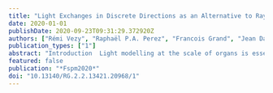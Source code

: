 ```yaml
---
title: "Light Exchanges in Discrete Directions as an Alternative to Raytracing and Radiosity"
date: 2020-01-01
publishDate: 2020-09-23T09:31:29.372920Z
authors: ["Rémi Vezy", "Raphaël P.A. Perez", "Francois Grand", "Jean Dauzat"]
publication_types: ["1"]
abstract: "Introduction  Light modelling at the scale of organs is essential to account accurately for the complex interactions between biophysical processes such as photosynthesis, stomatal conductance and energy balance. Yet, the calculation of radiative exchanges at fine scales is computationally-intensive and it remains a hindrance to a widespread use of FSPMs despite advances in light modelling using either radiosity (Chelle and Andrieu, 1998) or raytracing (Bailey, 2018). This study shows that simplifications based on the discretization of radiative fluxes allow processing radiative exchanges in a natural environment while maintaining good accuracy on the simulation of biophysical processes such as carbon assimilation.  Material and Methods  The present study is based on biophysical simulations performed using the ARCHIMED model. Incident radiation is depicted as a set of specular fluxes (i.e. parallel rays) in discrete directions using the sun direction for direct radiation and predefined 'turtle' directions for the diffuse radiation. The 'turtle' directions are obtained by splitting the sky hemisphere into sectors of equal solid angle (Dauzat et al, 2001). Optionally, direct radiation can be distributed in neighboring \"turtle\" sectors (turtle only). For each direction, the scene is projected on an image plane and the interception of incident light is deduced from rasterized pixel projections. Additionally, Z-Buffering gives the overlay of scene objects and, in this regard, pixels can be viewed as rays traced from outside down to the ground level. Light scattering can thus be processed similarly to raytracing. In the case of Lambertian objects, we further assume that all rays scattered by an object carry the same energy whatever the ``turtle'' direction. Net assimilation (An) is calculated with Farquhar's model (Farquhar et al. 1980), stomatal conductance with Medlyn's model (Medlyn et al. 2011) and the leaf temperature is found by solving the energy balance of the system. Simulations are run on a dense three-dimensional scene including two palms (Elaeis guineensis) with the following configuration: latitude= 15°, Day of year 71, time steps of 30mn, clearness index Kt= 0.5. A ``toricity'' option is used to generate a virtually infinite canopy. The number of ``turtle'' directions is set to 6, 16, 46 or 136. The sun position is either integrated into the turtle or separately computed. The pixel density ranges from 341 to 6821 pixels m-2. The reference outputs are obtained with the highest number of directions and pixels.  * Scene metrics: plot= 15.9m*9.2m, meshes= 24 863, triangles= 571 934, LAI= 3.2, leaflets= 24 493  Results and Discussions  Figure 1 (left, see poster) illustrates the effect of the number of discrete light directions on the estimation of biophysical processes in comparison with the reference of 136 directions. Sampling the sun direction provides best results since direct radiation largely contributes to the PAR irradiance, the energy load of leaflets and, finally, their assimilation. Bias remain low when the sun direction is not sampled except when the number of \"turtle\" directions is decreased to six. The dispersion of residuals remains quite limited for 46 directions, meaning that reliable values can be obtained at leaflet scale for such configuration. Figure 1 (right) shows that a low pixel density (682 pixels m-2, i.e. 50 000 pixels) is sufficient to get a relatively unbiased estimation of carbon assimilation at plot level, but a higher density is necessary to get reliable estimation at leaflet scale. The reference configuration in the left pane of Fig. 1 generates 68.5M rays for each time step and, since several hits are recorded per ray (6 on average) this generates about 5 sub-rays that are used for the calculation of light scattering. Running the complete simulation with the reference configuration from the right pane of Fig. 1 lasts ~ 3.4 min for each time step (23M rays). This time can be decreased to only 2 seconds per step by storing partial scene illumination for each direction, but this preliminary step can be time-consuming, mainly during the multiple scattering for the PAR and NIR ranges. A considerable shortening is expected by treating light exchanges using directional form factors between pairs of objects instead of propagating scattered light by individual rays.  Conclusion  Using discrete ordinates allows performing accurate and unbiased simulations of light interception. Biases arise when decreasing the number of directions but with limited consequences on carbon assimilation. Larger biases occur when pixel density is too low to sample correctly individual leaflets. A configuration with 46 turtle directions for depicting both direct and diffuse radiation and a pixel density of 682 pixels m-2 allows fast computations while providing sufficient information to get precise light budget at fine scales.  References  Bailey, 2018, Ecological Modelling. 368:233-245, doi: 10.1016/j.ecolmodel.2017.11.022. Chelle and Andrieu, 1998, Ecological Modelling 111:75-91, doi: 10.1016/S0304-3800(98)00100-8 Dauzat et al., 2001, Agric. & Forest Met. 109(2)143-160, doi: 10.1016/S0168-1923(01)00236-2 Farquhar et al., 1980, Planta. 149:78-90, doi: 10.1007/BF00386231 Medlyn et al., 2011, Global Change Biology. 17:2134-2144, doi: 10.1111/j.1365-2486.2010.02375.x"
featured: false
publication: "*Fspm2020*"
doi: "10.13140/RG.2.2.13421.20968/1"
---
```


